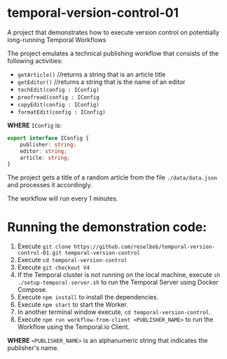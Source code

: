 # temporal-version-control-01
A project that demonstrates how to execute version control on potentially long-running Temporal Workflows

The project emulates a technical publishing workflow that consists of the following activities:

- `getArticle()` //returns a string that is an article title
- `getEditor()` //returns a string that is the name of an editor
- `techEdit(config : IConfig)`
- `proofread(config : IConfig`
- `copyEdit(config : IConfig)`
- `formatEdit(config : IConfig)`

**WHERE** `IConfig` is:

```typescript
export interface IConfig {
    publisher: string;
    editor: string;
    article: string;
}
```

The project gets a title of a random article from the file `./data/data.json` and processes it accordingly.

The workflow will run every 1 minutes.

# Running the demonstration code:

1. Execute `git clone https://github.com/reselbob/temporal-version-control-01.git temporal-version-control`
2. Execute `cd temporal-version-control`
3. Execute `git checkout V4`
4. If the Temporal cluster is not running on the local machine, execute `sh ./setup-temporal-server.sh` to run the Temporal Server using Docker Compose.
5. Execute `npm install` to install the dependencies.
6. Execute `npm start` to start the Worker.
7. In another terminal window execute, `cd temporal-version-control`.
8. Execute `npm run workflow-from-client <PUBLISHER_NAME>` to run the Workflow using the Temporal.io Client.

**WHERE** `<PUBLISHER_NAME>` is an alphanumeric string that indicates the publisher's name.
